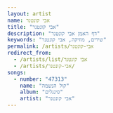 ```yaml
---
layout: artist
name: אבי קונטנר
title: "אבי קונטנר"
description: "דף האמן אבי קונטנר"
keywords: "שירים, מוזיקה, אבי קונטנר"
permalink: /artists/אבי-קונטנר
redirect_from:
  - /artists/list/אבי קונטנר
  - /artists/אבי-קונטנר/
songs:
  - number: "47313"
    name: "קול הנשמה"
    album: "סינגלים"
    artist: "אבי קונטנר"
---
```

